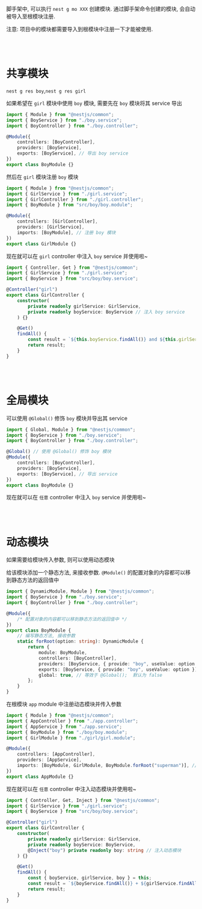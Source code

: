脚手架中, 可以执行 `nest g mo XXX` 创建模块. 通过脚手架命令创建的模块, 会自动被导入至根模块注册.

注意: 项目中的模块都需要导入到根模块中注册一下才能被使用.

<br><br>

# 共享模块

`nest g res boy`,`nest g res girl`

如果希望在 `girl` 模块中使用 `boy` 模块, 需要先在 `boy` 模块将其 service 导出

```typescript
import { Module } from "@nestjs/common";
import { BoyService } from "./boy.service";
import { BoyController } from "./boy.controller";

@Module({
    controllers: [BoyController],
    providers: [BoyService],
    exports: [BoyService], // 导出 boy service
})
export class BoyModule {}
```

然后在 `girl` 模块注册 `boy` 模块

```typescript
import { Module } from "@nestjs/common";
import { GirlService } from "./girl.service";
import { GirlController } from "./girl.controller";
import { BoyModule } from "src/boy/boy.module";

@Module({
    controllers: [GirlController],
    providers: [GirlService],
    imports: [BoyModule], // 注册 boy 模块
})
export class GirlModule {}
```

现在就可以在 `girl` controller 中注入 `boy` service 并使用啦~

```typescript
import { Controller, Get } from "@nestjs/common";
import { GirlService } from "./girl.service";
import { BoyService } from "src/boy/boy.service";

@Controller("girl")
export class GirlController {
    constructor(
        private readonly girlService: GirlService,
        private readonly boyService: BoyService // 注入 boy service
    ) {}

    @Get()
    findAll() {
        const result = `${this.boyService.findAll()} and ${this.girlService.findAll()}`;
        return result;
    }
}
```

<br><br>

# 全局模块

可以使用 `@Global()` 修饰 `boy` 模块并导出其 service

```typescript
import { Global, Module } from "@nestjs/common";
import { BoyService } from "./boy.service";
import { BoyController } from "./boy.controller";

@Global() // 使用 @Global() 修饰 boy 模块
@Module({
    controllers: [BoyController],
    providers: [BoyService],
    exports: [BoyService], // 导出 service
})
export class BoyModule {}
```

现在就可以在 `任意` controller 中注入 `boy` service 并使用啦~

<br><br>

# 动态模块

如果需要给模块传入参数, 则可以使用动态模块

给该模块添加一个静态方法, 来接收参数. `@Module()` 的配置对象的内容都可以移到静态方法的返回值中

```typescript
import { DynamicModule, Module } from "@nestjs/common";
import { BoyService } from "./boy.service";
import { BoyController } from "./boy.controller";

@Module({
    /* 配置对象的内容都可以移到静态方法的返回值中 */
})
export class BoyModule {
    // 编写静态方法, 接收参数
    static forRoot(option: string): DynamicModule {
        return {
            module: BoyModule,
            controllers: [BoyController],
            providers: [BoyService, { provide: "boy", useValue: option }],
            exports: [BoyService, { provide: "boy", useValue: option }],
            global: true, // 等效于 @Global();  默认为 false
        };
    }
}
```

在根模块 `app` module 中注册动态模块并传入参数

```typescript
import { Module } from "@nestjs/common";
import { AppController } from "./app.controller";
import { AppService } from "./app.service";
import { BoyModule } from "./boy/boy.module";
import { GirlModule } from "./girl/girl.module";

@Module({
    controllers: [AppController],
    providers: [AppService],
    imports: [BoyModule, GirlModule, BoyModule.forRoot("superman")], // 注册模块并传入参数
})
export class AppModule {}
```

现在就可以在 `任意` controller 中注入动态模块并使用啦~

```typescript
import { Controller, Get, Inject } from "@nestjs/common";
import { GirlService } from "./girl.service";
import { BoyService } from "src/boy/boy.service";

@Controller("girl")
export class GirlController {
    constructor(
        private readonly girlService: GirlService,
        private readonly boyService: BoyService,
        @Inject("boy") private readonly boy: string // 注入动态模块
    ) {}

    @Get()
    findAll() {
        const { boyService, girlService, boy } = this;
        const result = `${boyService.findAll()} + ${girlService.findAll()} + ${boy}`;
        return result;
    }
}
```

<br><br>
